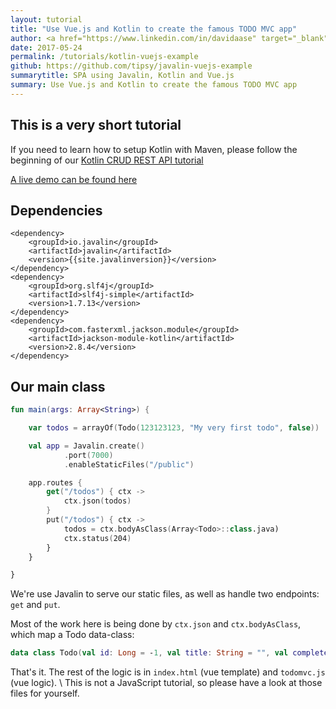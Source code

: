 ```yaml
---
layout: tutorial
title: "Use Vue.js and Kotlin to create the famous TODO MVC app"
author: <a href="https://www.linkedin.com/in/davidaase" target="_blank">David Åse</a>
date: 2017-05-24
permalink: /tutorials/kotlin-vuejs-example
github: https://github.com/tipsy/javalin-vuejs-example
summarytitle: SPA using Javalin, Kotlin and Vue.js
summary: Use Vue.js and Kotlin to create the famous TODO MVC app
---
```


## This is a very short tutorial

If you need to learn how to setup Kotlin with Maven, please
follow the beginning of our [Kotlin CRUD REST API tutorial](/tutorials/simple-kotlin-example)

[A live demo can be found here](http://javalin-vuejs-example.herokuapp.com)

## Dependencies
~~~markup
<dependency>
    <groupId>io.javalin</groupId>
    <artifactId>javalin</artifactId>
    <version>{{site.javalinversion}}</version>
</dependency>
<dependency>
    <groupId>org.slf4j</groupId>
    <artifactId>slf4j-simple</artifactId>
    <version>1.7.13</version>
</dependency>
<dependency>
    <groupId>com.fasterxml.jackson.module</groupId>
    <artifactId>jackson-module-kotlin</artifactId>
    <version>2.8.4</version>
</dependency>
~~~

## Our main class

~~~kotlin
fun main(args: Array<String>) {

    var todos = arrayOf(Todo(123123123, "My very first todo", false))

    val app = Javalin.create()
            .port(7000)
            .enableStaticFiles("/public")

    app.routes {
        get("/todos") { ctx ->
            ctx.json(todos)
        }
        put("/todos") { ctx ->
            todos = ctx.bodyAsClass(Array<Todo>::class.java)
            ctx.status(204)
        }
    }

}
~~~

We're use Javalin to serve our static files, as well as
handle two endpoints: `get` and `put`.

Most of the work here is being done by `ctx.json` and `ctx.bodyAsClass`,
which map a Todo data-class:

~~~kotlin
data class Todo(val id: Long = -1, val title: String = "", val completed: Boolean = false)
~~~

That's it. The rest of the logic is in `index.html` (vue template)
and `todomvc.js` (vue logic). \\
This is not a JavaScript tutorial, so please have a look at those files for yourself.
